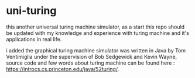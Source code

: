 # uni-turing
this another universal turing machine simulator, as a start this repo should be updated with my knowledge and experience with turing machine and it's applications in real life.

i added the graphical turing machine simulator was written in Java by Tom Ventimiglia under the supervision of Bob Sedgewick and Kevin Wayne, source code and few words about turing machine can be found here : https://introcs.cs.princeton.edu/java/52turing/.
